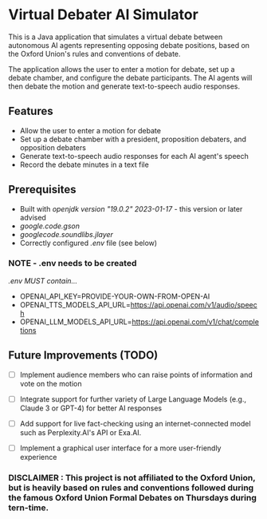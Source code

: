 # Virtual Debater AI Simulator

This is a Java application that simulates a virtual debate between autonomous AI agents representing opposing debate positions,
based on the Oxford Union's rules and conventions of debate.

The application allows the user to enter a motion for debate, set up a debate chamber, and configure the debate participants. 
The AI agents will then debate the motion and generate text-to-speech audio responses.

## Features

- Allow the user to enter a motion for debate
- Set up a debate chamber with a president, proposition debaters, and opposition debaters
- Generate text-to-speech audio responses for each AI agent's speech
- Record the debate minutes in a text file

## Prerequisites

- Built with *openjdk version "19.0.2" 2023-01-17* - this version or later advised
- *google.code.gson*
- *googlecode.soundlibs.jlayer*
- Correctly configured *.env* file (see below)

### NOTE - .env needs to be created

*.env MUST contain...*
- OPENAI_API_KEY=PROVIDE-YOUR-OWN-FROM-OPEN-AI
- OPENAI_TTS_MODELS_API_URL=https://api.openai.com/v1/audio/speech
- OPENAI_LLM_MODELS_API_URL=https://api.openai.com/v1/chat/completions


## Future Improvements (TODO)

- [ ] Implement audience members who can raise points of information and vote on the motion
- [ ] Integrate support for further variety of Large Language Models (e.g., Claude 3 or GPT-4) for better AI responses
- [ ] Add support for live fact-checking using an internet-connected model such as Perplexity.AI's API or Exa.AI.
- [ ] Implement a graphical user interface for a more user-friendly experience


### DISCLAIMER : This project is not affiliated to the Oxford Union, but is heavily based on rules and conventions followed during the famous Oxford Union Formal Debates on Thursdays during tern-time.
